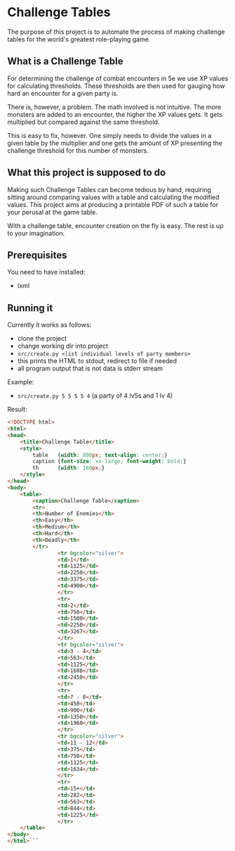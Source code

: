 # Challenge Tables

The purpose of this project is to automate the process of making challenge tables for the world's greatest role-playing game.

## What is a Challenge Table

For determining the challenge of combat encounters in 5e we use XP values for calculating thresholds. These thresholds are then used for gauging how hard an encounter for a given party is.

There is, however, a problem. The math involved is not intuitive. The more monsters are added to an encounter, the higher the XP values gets. It gets multiplied but compared against the same threshold.

This is easy to fix, however. One simply needs to divide the values in a given table by the multiplier and one gets the amount of XP presenting the challenge threshold for this number of monsters.

## What this project is supposed to do

Making such Challenge Tables can become tedious by hand, requiring sitting around comparing values with a table and calculating the modified values. This project aims at producing a printable PDF of such a table for your perusal at the game table.

With a challenge table, encounter creation on the fly is easy. The rest is up to your imagination.

## Prerequisites

You need to have installed:
* lxml

## Running it

Currently it works as follows:

* clone the project
* change working dir into project
* `src/create.py <list individual levels of party members>`
* this prints the HTML to stdout, redirect to file if needed
* all program output that is not data is stderr stream

Example: 

* `src/create.py 5 5 5 5 4` (a party of 4 lv5s and 1 lv 4)

Result:

```html
<!DOCTYPE html>
<html>
<head>
    <title>Challenge Table</title>
    <style>
        table   {width: 800px; text-align: center;}
        caption {font-size: xx-large; font-weight: bold;}
        th      {width: 160px;}
    </style>
</head>
<body>
    <table>
        <caption>Challenge Table</caption>
        <tr>
        <th>Number of Enemies</th>
        <th>Easy</th>
        <th>Medium</th>
        <th>Hard</th>
        <th>Deadly</th>
        </tr>
                <tr bgcolor="silver">
                <td>1</td>
                <td>1125</td>
                <td>2250</td>
                <td>3375</td>
                <td>4900</td>
                </tr>
                <tr>
                <td>2</td>
                <td>750</td>
                <td>1500</td>
                <td>2250</td>
                <td>3267</td>
                </tr>
                <tr bgcolor="silver">
                <td>3 - 4</td>
                <td>563</td>
                <td>1125</td>
                <td>1688</td>
                <td>2450</td>
                </tr>
                <tr>
                <td>7 - 8</td>
                <td>450</td>
                <td>900</td>
                <td>1350</td>
                <td>1960</td>
                </tr>
                <tr bgcolor="silver">
                <td>11 - 12</td>
                <td>375</td>
                <td>750</td>
                <td>1125</td>
                <td>1634</td>
                </tr>
                <tr>
                <td>15+</td>
                <td>282</td>
                <td>563</td>
                <td>844</td>
                <td>1225</td>
                </tr>
    </table>
</body>
</html>```


